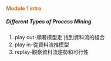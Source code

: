 #### <font color="#e36c09">Module 1 intro</font>
##### Different Types of Process Mining
1. play out-順著模型走 找到資料流的組合
3. play in-從資料流推模型
4. replay-觀察資料流趨勢和可行性
